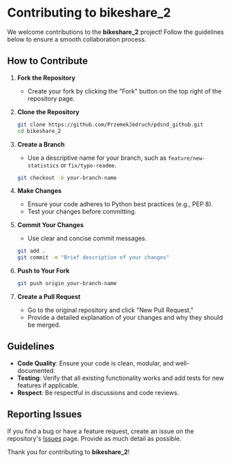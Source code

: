 # Contributing to bikeshare_2

We welcome contributions to the **bikeshare_2** project! Follow the guidelines below to ensure a smooth collaboration process.

## How to Contribute
1. **Fork the Repository**
   - Create your fork by clicking the "Fork" button on the top right of the repository page.

2. **Clone the Repository**
   ```bash
   git clone https://github.com/PrzemekJedruch/pdsnd_github.git
   cd bikeshare_2
   ```

3. **Create a Branch**
   - Use a descriptive name for your branch, such as `feature/new-statistics` or `fix/typo-readme`.
   ```bash
   git checkout -b your-branch-name
   ```

4. **Make Changes**
   - Ensure your code adheres to Python best practices (e.g., PEP 8).
   - Test your changes before committing.

5. **Commit Your Changes**
   - Use clear and concise commit messages.
   ```bash
   git add .
   git commit -m "Brief description of your changes"
   ```

6. **Push to Your Fork**
   ```bash
   git push origin your-branch-name
   ```

7. **Create a Pull Request**
   - Go to the original repository and click "New Pull Request."
   - Provide a detailed explanation of your changes and why they should be merged.

## Guidelines
- **Code Quality**: Ensure your code is clean, modular, and well-documented.
- **Testing**: Verify that all existing functionality works and add tests for new features if applicable.
- **Respect**: Be respectful in discussions and code reviews.

## Reporting Issues
If you find a bug or have a feature request, create an issue on the repository's [Issues](https://github.com/PrzemekJedruch/pdsnd_github/issues) page. Provide as much detail as possible.

Thank you for contributing to **bikeshare_2**!
